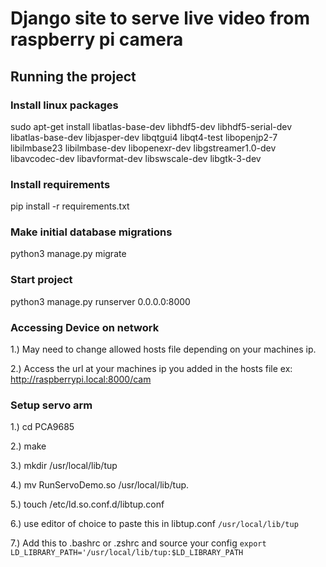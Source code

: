 # Django site to serve live video from raspberry pi camera

## Running the project

### Install linux packages

sudo apt-get install libatlas-base-dev libhdf5-dev libhdf5-serial-dev libatlas-base-dev libjasper-dev libqtgui4 libqt4-test libopenjp2-7 libilmbase23 libilmbase-dev libopenexr-dev libgstreamer1.0-dev libavcodec-dev libavformat-dev libswscale-dev libgtk-3-dev


### Install requirements 
pip install -r requirements.txt

### Make initial database migrations  
python3 manage.py migrate

### Start project
python3 manage.py runserver 0.0.0.0:8000

### Accessing Device on network
1.) May need to change allowed hosts file depending on your machines ip. 

2.) Access the url at your machines ip you added in the hosts file ex: http://raspberrypi.local:8000/cam

### Setup servo arm
1.) cd PCA9685
 
2.) make
 
3.) mkdir /usr/local/lib/tup
 
4.) mv RunServoDemo.so /usr/local/lib/tup.
 
5.) touch /etc/ld.so.conf.d/libtup.conf
 
6.) use editor of choice to paste this in libtup.conf `/usr/local/lib/tup` 

7.) Add this to .bashrc or .zshrc and source your config `export LD_LIBRARY_PATH='/usr/local/lib/tup:$LD_LIBRARY_PATH`


